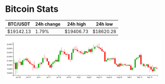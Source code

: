 # Bitcoin Stats

BTC/USDT|24h change|24h high|24h low|
|---|---|---|---|
|$19142.13|1.79%|$19406.73|$18620.28|

<img src="./chart.svg">
